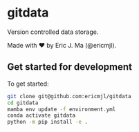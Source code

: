 # gitdata

Version controlled data storage.

Made with ❤️ by Eric J. Ma (@ericmjl).

## Get started for development

To get started:

```bash
git clone git@github.com:ericmjl/gitdata
cd gitdata
mamba env update -f environment.yml
conda activate gitdata
python -m pip install -e .
```
